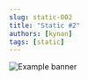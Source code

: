 ```yaml
---
slug: static-002
title: "Static #2"
authors: [kynan]
tags: [static]
---
```


![Example banner](/img/stories/static/002.png)

